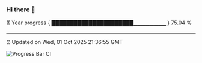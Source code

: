 ### Hi there 👋

⏳ Year progress { ██████████████████████▁▁▁▁▁▁▁▁ } 75.04 %

---

⏰ Updated on Wed, 01 Oct 2025 21:36:55 GMT

![Progress Bar CI](https://github.com/IshwaranRudhara/GIT-ACTION/workflows/Progress%20Bar%20CI/badge.svg)
